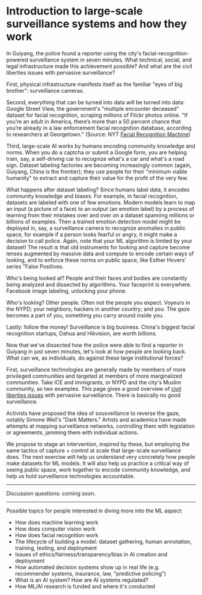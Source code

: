 # Introduction to large-scale surveillance systems and how they work

In Guiyang, the police found a reporter using the city's facial-recognition-powered surveillance system in seven minutes. What technical, social, and legal infrastructure made this achievement possible? And what are the civil liberties issues with pervasive surveillance?

First, physical infrastructure manifests itself as the familiar "eyes of big brother": surveillance cameras.

Second, everything that can be turned into data will be turned into data: Google Street View, the government's "multiple encounter deceased" dataset for facial recognition, scraping millions of Flickr photos online. "If you’re an adult in America, there’s more than a 50 percent chance that you’re already in a law enforcement facial recognition database, according to researchers at Georgetown." (Source: NYT [Facial Recognition Machine](https://www.nytimes.com/interactive/2019/04/16/opinion/facial-recognition-new-york-city.html))

Third, large-scale AI works by humans encoding community knowledge and norms. When you do a captcha or submit a Google form, you are helping train, say, a self-driving car to recognize what's a car and what's a road sign. Dataset labeling factories are becoming increasingly common (again, Guiyang, China is the frontier); they use people for their "minimum viable humanity" to extract and capture their value for the profit of the very few.

What happens after dataset labeling? Since humans label data, it encodes community knowledge and biases. For example, in facial recognition, datasets are labeled with one of few emotions. Modern models learn to map an input (a picture of a face) to an output (an emotion label) by a process of learning from their mistakes over and over on a dataset spanning millions or billions of examples. Then a trained emotion detection model might be deployed in, say, a surveillance camera to recognize anomalies in public space, for example if a person looks fearful or angry, it might make a decision to call police. Again, note that your ML algorithm is limited by your dataset! The result is that old instruments for looking and capture become lenses augmented by massive data and compute to encode certain ways of looking, and to enforce these norms on public space, like Esther Hovers' series "False Positives.

Who's being looked at? People and their faces and bodies are constantly being analyzed and dissected by algorithms. Your faceprint is everywhere. Facebook image labeling, unlocking your phone.

Who's looking? Other people. Often not the people you expect. Voyeurs in the NYPD; your neighbors; hackers in another country; and you. The gaze becomes a part of you, something you carry around inside you.

Lastly: follow the money! Surveillance is big business. China's biggest facial recognition startups, Dahua and Hikvision, are worth billions.

Now that we've dissected how the police were able to find a reporter in Guiyang in just seven minutes, let's look at how people are looking back. What can we, as individuals, do against these large institutional forces?

First, surveillance technologies are generally made by members of more privileged communities and targeted at members of more marginalized communities. Take ICE and immigrants, or NYPD and the city's Muslim community, as two examples. This page gives a good overview of [civil liberties issues](http://theyarewatching.org/) with pervasive surveillance. There is basically no good surveillance.

Activists have proposed the idea of sousveillance to reverse the gaze, notably Simone Weil's "Dark Matters." Artists and academica have made attempts at mapping surveillance networks, controlling them with legislation or agreements, jamming them with individual actions. 

We propose to stage an intervention, inspired by these, but employing the same tactics of capture + control at scale that large-scale surveillance does. The next exercise will help us understand very concretely how people make datasets for ML models. It will also help us practice a critical way of seeing public space, work together to encode community knowledge, and help us hold surveillance technologies accountable.

---

Discussion questions: coming soon.

---

Possible topics for people interested in diving more into the ML aspect:

* How does machine learning work
* How does computer vision work
* How does facial recognition work
* The lifecycle of building a model: dataset gathering, human annotation, training, testing, and deployment
* Issues of ethics/fairness/transparency/bias in AI creation and deployment
* How automated decision systems show up in real life (e.g. recommender systems, insurance, law, "predictive policing")
* What is an AI system? How are AI systems regulated?
* How ML/AI research is funded and where it's conducted
